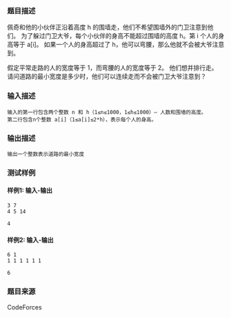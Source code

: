 ### 题目描述

佩奇和他的小伙伴正沿着高度 h 的围墙走，他们不希望围墙外的门卫注意到他们。 为了躲过门卫大爷，每个小伙伴的身高不能超过围墙的高度 h。第 i 个人的身高等于 a[i]。 如果一个人的身高超过了 h，他可以弯腰，那么他就不会被大爷注意到。 

假定平常走路的人的宽度等于 1，而弯腰的人的宽度等于 2。 他们想并排行走。 请问道路的最小宽度是多少时，他们可以连续走而不会被门卫大爷注意到？

### 输入描述

```
输入的第一行包含两个整数 n 和 h（1≤n≤1000，1≤h≤1000）— 人数和围墙的高度。 
第二行包含n个整数 a[i]（1≤a[i]≤2*h），表示每个人的身高。
```

### 输出描述

```
输出一个整数表示道路的最小宽度
```

### 测试样例

#### 样例1: 输入-输出

```
3 7
4 5 14
```

```
4
```

#### 样例2: 输入-输出

```
6 1
1 1 1 1 1 1
```

```
6
```

### 题目来源

CodeForces
